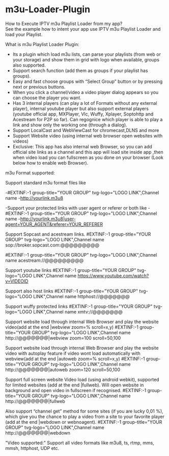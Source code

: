 # m3u-Loader-Plugin

How to Execute IPTV m3u Playlist Loader from my app?    
    See the example how to intent your app use IPTV m3u Playlist Loader and load your Playlist.  
    
 
What is m3u Playlist Loader Plugin:    
- Its a plugin which load m3u lists, can parse your playlists (from web or your storage) and show them in grid with logo when available, groups also supported.
- Support search function (add them as groups if your playlist has groups).
- Easy and fast choose groups with “Select Group” button or by pressing next or previous buttons.
- When you click a channel/video a video player dialog appears so you can choose the player you want.
- Has 3 internal players (can play a lot of Formats without any external player), internal youtube player but also support external players (youtube official app, MXPlayer, Vlc, Wuffy, Xplayer, Soptohttp and Acestream for P2P so far). Can regognice which player is able to play a link and show only the working one (through a dialog).
- Support LocalCast and WebViewCast for chromecast,DLNS and more
- Support Website video (using internal web browser open websites with videos)
- Exclusive: This app has also internal web Browser, so you can add official site links as a channel and this app will load site inside app ,then when video load you can fullscreen as you done on your browser (Look below how to enable web Browser).

   
   
   
   
   
   
   
   
m3u Format supported:

Support standard m3u format files like

-#EXTINF:-1 group-title="YOUR GROUP" tvg-logo="LOGO LINK",Channel name
-http://yourlink.m3u8

-Support your protected links with user agent or referer or both like
-#EXTINF:-1 group-title="YOUR GROUP" tvg-logo="LOGO LINK",Channel name
-http://yourlink.m3u8|user-agent=YOUR_AGENT&referer=YOUR_REFERER

Support Sopcast and acestream links.
#EXTINF:-1 group-title="YOUR GROUP" tvg-logo="LOGO LINK",Channel name
sop://broker.sopcast.com:@@@@@@@@@

#EXTINF:-1 group-title="YOUR GROUP" tvg-logo="LOGO LINK",Channel name
acestream://@@@@@@@@@

Support youtube links
#EXTINF:-1 group-title="YOUR GROUP" tvg-logo="LOGO LINK",Channel name
https://www.youtube.com/watch?v=VIDEOID

Support also host links
#EXTINF:-1 group-title="YOUR GROUP" tvg-logo="LOGO LINK",Channel name
httphost://@@@@@@@

Support wuffy protected links
#EXTINF:-1 group-title="YOUR GROUP" tvg-logo="LOGO LINK",Channel name
xmtv://@@@@@@@

Support website load through internal Web Browser and play the website video(add at the end |webview zoom=% scroll=x,y)
#EXTINF:-1 group-title="YOUR GROUP" tvg-logo="LOGO LINK",Channel name
http://@@@@@@@|webview zoom=100 scroll=50,100

Support website load through internal Web Browser and play the website video with autoplay feature if video wont load automatically with webview(add at the end |autoweb zoom=% scroll=x,y)
#EXTINF:-1 group-title="YOUR GROUP" tvg-logo="LOGO LINK",Channel name
http://@@@@@@@|autoweb zoom=120 scroll=50,100

Support full screen website Video load (using android webkit), supported for limited websites (add at the end |fullweb). Will open website in background and open video in fullscreen if recognised.
#EXTINF:-1 group-title="YOUR GROUP" tvg-logo="LOGO LINK",Channel name
http://@@@@@@@|fullweb

Also support “channel get” method for some sites (if you are lucky 0,01 %), which give you the chance to play a video from a site to your favorite player (add at the end |webdown or webnoagent).
#EXTINF:-1 group-title="YOUR GROUP" tvg-logo="LOGO LINK",Channel name
http://@@@@@@@|webdown



"Video supported:"
Support all video formats like m3u8, ts, rtmp, mms, mmsh, httphost, UDP etc.
           
          
  
            
